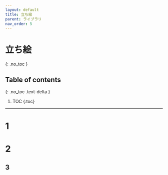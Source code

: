 ```yaml
---
layout: default
title: 立ち絵
parent: ライブラリ
nav_order: 5
---
```


# 立ち絵
{: .no_toc }

## Table of contents
{: .no_toc .text-delta }

1. TOC
{:toc}

---

# 1

# 2

## 3